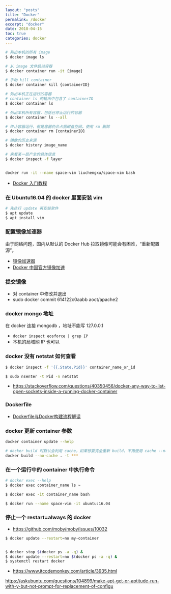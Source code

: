 ```yaml
---
layout: "posts"
title: "Docker"
permalink: /docker
excerpt: "docker"
date: 2018-04-15
toc: true
categories: docker
---
```


```bash
# 列出本机的所有 image
$ docker image ls

# 从 image 文件启动容器
$ docker container run -it {image}

# 手动 kill container
$ docker container kill {containerID}

# 列出本机正在运行的容器
# container ls 的输出中包含了 containerID
$ docker container ls

# 列出本机所有容器，包括已停止运行的容器
$ docker container ls --all

# 终止容器运行，但是容器仍会占据磁盘空间，使用 rm 删除
$ docker container rm {containerID}

# 镜像的历史来源
$ docker history image_name

# 来看某一层产生的具体信息
$ docker inspect -f layer


docker run -it --name space-vim liuchengxu/space-vim bash
```

- [Docker 入门教程](http://www.ruanyifeng.com/blog/2018/02/docker-tutorial.html)

### 在 Ubuntu16.04 的 docker 里面安装 vim

```bash
# 先执行 update 再安装软件
$ apt update
$ apt install vim
```

### 配置镜像加速器

由于网络问题，国内从默认的 Docker Hub 拉取镜像可能会有困难，“重新配置源”。

- [镜像加速器](https://yeasy.gitbooks.io/docker_practice/content/install/mirror.html)
- [Docker 中国官方镜像加速](https://www.docker-cn.com/registry-mirror)

### 提交镜像

- 对 container 中修改并退出
- sudo docker commit 614122c0aabb aoct/apache2


### docker mongo 地址

在 docker 连接 mongodb ，地址不能写 127.0.0.1

- `docker inspect eosforce | grep IP`
- 本机的局域网 IP 也可以


### docker 没有 netstat 如何查看


```bash
$ docker inspect -f '{{.State.Pid}}' container_name_or_id

$ sudo nsenter -t Pid -n netstat
```

- https://stackoverflow.com/questions/40350456/docker-any-way-to-list-open-sockets-inside-a-running-docker-container

### Dockerfile

- [Dockerfile与Docker构建流程解读](https://xuxinkun.github.io/2016/03/06/dockerfile-and-docker-build/)


### docker 更新 container 参数

```bash
docker container update --help
```

```bash
# docker build 时默认会利用 cache，如果想要完全重新 build，不用使用 cache --no-cache
docker build --no-cache . -t ***
```

### 在一个运行中的 container  中执行命令

```bash
# docker exec --help
$ docker exec container_name ls ~

$ docker exec -it container_name bash
```

```bash
$ docker run --name space-vim -it ubuntu:16.04
```

### 停止一个 restart=always 的 docker

- https://github.com/moby/moby/issues/10032

```bash
$ docker update --restart=no my-container


$ docker stop $(docker ps -a -q) &
$ docker update --restart=no $(docker ps -a -q) &
$ systemctl restart docker
```


- https://www.itcodemonkey.com/article/3935.html


https://askubuntu.com/questions/104899/make-apt-get-or-aptitude-run-with-y-but-not-prompt-for-replacement-of-configu
